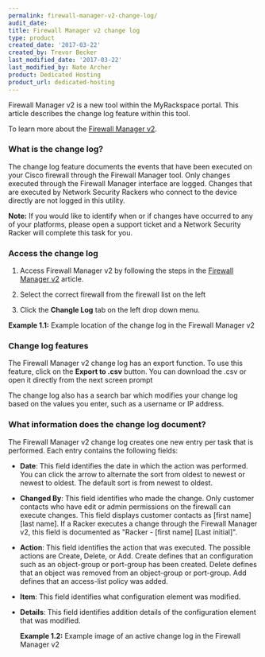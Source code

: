 ```yaml
---
permalink: firewall-manager-v2-change-log/
audit_date:
title: Firewall Manager v2 change log
type: product
created_date: '2017-03-22'
created_by: Trevor Becker
last_modified_date: '2017-03-22'
last_modified_by: Nate Archer
product: Dedicated Hosting
product_url: dedicated-hosting
---
```


Firewall Manager v2 is a new tool within the MyRackspace portal. This article describes the change log feature within this tool.

To learn more about the [Firewall Manager v2](https://support.rackspace.com/how-to/firewall-manager-v2).

### What is the change log?

The change log feature documents the events that have been executed on your Cisco firewall through the Firewall Manager tool. Only changes executed through the Firewall Manager interface are logged. Changes that are executed by Network Security Rackers who connect to the device directly are not logged in this utility.

**Note:** If you would like to identify when or if changes have occurred to any of your platforms, please open a support ticket and a Network Security Racker will complete this task for you.

### Access the change log

1. Access Firewall Manager v2 by following the steps in the [Firewall Manager v2](https://support.rackspace.com/how-to/firewall-manager-v2) article.

2. Select the correct firewall from the firewall list on the left

3. Click the **Changle Log** tab on the left drop down menu.

  **Example 1.1:** Example location of the change log in the Firewall Manager v2
  <!-- Image "FWCPv2 Article 4 Image Change Log" --->

### Change log features

The Firewall Manager v2 change log has an export function. To use this feature, click on the **Export to .csv** button. You can download the .csv or open it directly from the next screen prompt

The change log also has a search bar which modifies your change log based on the values you enter, such as a username or IP address.

### What information does the change log document?

The Firewall Manager v2 change log creates one new entry per task that is performed. Each entry contains the following fields:

- **Date**: This field identifies the date in which the action was performed. You can click the arrow to alternate the sort from oldest to newest or newest to oldest. The default sort is from newest to oldest.

- **Changed By**: This field identifies who made the change. Only customer contacts who have edit or admin permissions on the firewall can execute changes. This field displays customer contacts as [first name] [last name]. If a Racker executes a change through the Firewall Manager v2, this field is documented as "Racker - [first name] [Last initial]".

- **Action**: This field identifies the action that was executed. The possible actions are Create, Delete, or Add. Create defines that an configuration such as an object-group or port-group has been created. Delete defines that an object was removed from an object-group or port-group. Add defines that an access-list policy was added.

- **Item**: This field identifies what configuration element was modified.

- **Details**: This field identifies addition details of the configuration element that was modified.

  **Example 1.2:** Example image of an active change log in the Firewall Manager v2
  <!-- Image "FWCPv2 Article 4 Image Example Change Log" --->
